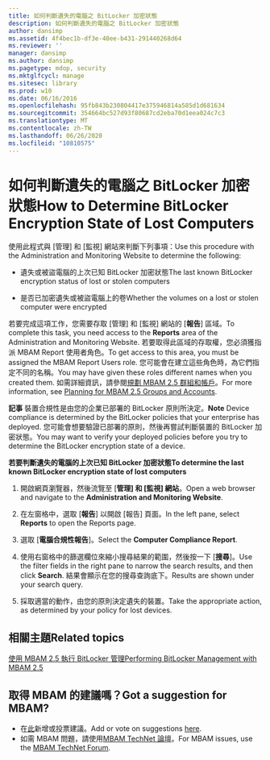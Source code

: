 ```yaml
---
title: 如何判斷遺失的電腦之 BitLocker 加密狀態
description: 如何判斷遺失的電腦之 BitLocker 加密狀態
author: dansimp
ms.assetid: 4f4bec1b-df3e-40ee-b431-291440268d64
ms.reviewer: ''
manager: dansimp
ms.author: dansimp
ms.pagetype: mdop, security
ms.mktglfcycl: manage
ms.sitesec: library
ms.prod: w10
ms.date: 06/16/2016
ms.openlocfilehash: 95fb843b230804417e375946814a585d1d681634
ms.sourcegitcommit: 354664bc527d93f80687cd2eba70d1eea024c7c3
ms.translationtype: MT
ms.contentlocale: zh-TW
ms.lasthandoff: 06/26/2020
ms.locfileid: "10810575"
---
```

# <span data-ttu-id="e37e5-103">如何判斷遺失的電腦之 BitLocker 加密狀態</span><span class="sxs-lookup"><span data-stu-id="e37e5-103">How to Determine BitLocker Encryption State of Lost Computers</span></span>


<span data-ttu-id="e37e5-104">使用此程式與 [管理] 和 [監視] 網站來判斷下列事項：</span><span class="sxs-lookup"><span data-stu-id="e37e5-104">Use this procedure with the Administration and Monitoring Website to determine the following:</span></span>

-   <span data-ttu-id="e37e5-105">遺失或被盜電腦的上次已知 BitLocker 加密狀態</span><span class="sxs-lookup"><span data-stu-id="e37e5-105">The last known BitLocker encryption status of lost or stolen computers</span></span>

-   <span data-ttu-id="e37e5-106">是否已加密遺失或被盜電腦上的卷</span><span class="sxs-lookup"><span data-stu-id="e37e5-106">Whether the volumes on a lost or stolen computer were encrypted</span></span>

<span data-ttu-id="e37e5-107">若要完成這項工作，您需要存取 [管理] 和 [監視] 網站的 [**報告**] 區域。</span><span class="sxs-lookup"><span data-stu-id="e37e5-107">To complete this task, you need access to the **Reports** area of the Administration and Monitoring Website.</span></span> <span data-ttu-id="e37e5-108">若要取得此區域的存取權，您必須獲指派 MBAM Report 使用者角色。</span><span class="sxs-lookup"><span data-stu-id="e37e5-108">To get access to this area, you must be assigned the MBAM Report Users role.</span></span> <span data-ttu-id="e37e5-109">您可能會在建立這些角色時，為它們指定不同的名稱。</span><span class="sxs-lookup"><span data-stu-id="e37e5-109">You may have given these roles different names when you created them.</span></span> <span data-ttu-id="e37e5-110">如需詳細資訊，請參閱[規劃 MBAM 2.5 群組和帳戶](planning-for-mbam-25-groups-and-accounts.md#bkmk-helpdesk-roles)。</span><span class="sxs-lookup"><span data-stu-id="e37e5-110">For more information, see [Planning for MBAM 2.5 Groups and Accounts](planning-for-mbam-25-groups-and-accounts.md#bkmk-helpdesk-roles).</span></span>

<span data-ttu-id="e37e5-111">**記事** 裝置合規性是由您的企業已部署的 BitLocker 原則所決定。</span><span class="sxs-lookup"><span data-stu-id="e37e5-111">**Note** Device compliance is determined by the BitLocker policies that your enterprise has deployed.</span></span> <span data-ttu-id="e37e5-112">您可能會想要驗證已部署的原則，然後再嘗試判斷裝置的 BitLocker 加密狀態。</span><span class="sxs-lookup"><span data-stu-id="e37e5-112">You may want to verify your deployed policies before you try to determine the BitLocker encryption state of a device.</span></span>

 

**<span data-ttu-id="e37e5-113">若要判斷遺失的電腦的上次已知 BitLocker 加密狀態</span><span class="sxs-lookup"><span data-stu-id="e37e5-113">To determine the last known BitLocker encryption state of lost computers</span></span>**

1.  <span data-ttu-id="e37e5-114">開啟網頁瀏覽器，然後流覽至 [**管理] 和 [監視] 網站**。</span><span class="sxs-lookup"><span data-stu-id="e37e5-114">Open a web browser and navigate to the **Administration and Monitoring Website**.</span></span>

2.  <span data-ttu-id="e37e5-115">在左窗格中，選取 [**報告**] 以開啟 [報告] 頁面。</span><span class="sxs-lookup"><span data-stu-id="e37e5-115">In the left pane, select **Reports** to open the Reports page.</span></span>

3.  <span data-ttu-id="e37e5-116">選取 [**電腦合規性報告**]。</span><span class="sxs-lookup"><span data-stu-id="e37e5-116">Select the **Computer Compliance Report**.</span></span>

4.  <span data-ttu-id="e37e5-117">使用右窗格中的篩選欄位來縮小搜尋結果的範圍，然後按一下 [**搜尋**]。</span><span class="sxs-lookup"><span data-stu-id="e37e5-117">Use the filter fields in the right pane to narrow the search results, and then click **Search**.</span></span> <span data-ttu-id="e37e5-118">結果會顯示在您的搜尋查詢底下。</span><span class="sxs-lookup"><span data-stu-id="e37e5-118">Results are shown under your search query.</span></span>

5.  <span data-ttu-id="e37e5-119">採取適當的動作，由您的原則決定遺失的裝置。</span><span class="sxs-lookup"><span data-stu-id="e37e5-119">Take the appropriate action, as determined by your policy for lost devices.</span></span>



## <span data-ttu-id="e37e5-120">相關主題</span><span class="sxs-lookup"><span data-stu-id="e37e5-120">Related topics</span></span>


[<span data-ttu-id="e37e5-121">使用 MBAM 2.5 執行 BitLocker 管理</span><span class="sxs-lookup"><span data-stu-id="e37e5-121">Performing BitLocker Management with MBAM 2.5</span></span>](performing-bitlocker-management-with-mbam-25.md)

 
## <span data-ttu-id="e37e5-122">取得 MBAM 的建議嗎？</span><span class="sxs-lookup"><span data-stu-id="e37e5-122">Got a suggestion for MBAM?</span></span>
- <span data-ttu-id="e37e5-123">在[此](http://mbam.uservoice.com/forums/268571-microsoft-bitlocker-administration-and-monitoring)新增或投票建議。</span><span class="sxs-lookup"><span data-stu-id="e37e5-123">Add or vote on suggestions [here](http://mbam.uservoice.com/forums/268571-microsoft-bitlocker-administration-and-monitoring).</span></span> 
- <span data-ttu-id="e37e5-124">如需 MBAM 問題，請使用[MBAM TechNet 論壇](https://social.technet.microsoft.com/Forums/home?forum=mdopmbam)。</span><span class="sxs-lookup"><span data-stu-id="e37e5-124">For MBAM issues, use the [MBAM TechNet Forum](https://social.technet.microsoft.com/Forums/home?forum=mdopmbam).</span></span>
 





